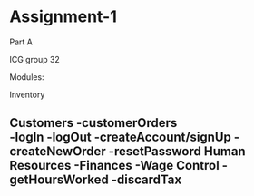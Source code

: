 # Assignment-1
Part A

ICG group 32

Modules:

Inventory

Customers
 -customerOrders  
   -logIn
   -logOut
   -createAccount/signUp
   -createNewOrder
   -resetPassword
Human Resources
-Finances
  -Wage Control 
  -getHoursWorked
  -discardTax
  -

  
